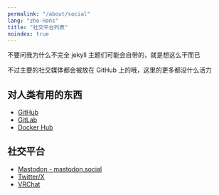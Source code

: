 ```yaml
---
permalink: "/about/social"
lang: "zho-Hans"
title: "社交平台列表"
noindex: true
---
```


不要问我为什么不完全 jekyll 主题们可能会自带的，就是想这么干而已

不过主要的社交媒体都会被放在 GitHub 上的哦，这里的更多都没什么活力

## 对人类有用的东西

- [GitHub](https://github.com/SourLemonJuice)
- [GitLab](https://gitlab.com/SourLemonJuice)
- [Docker Hub](https://hub.docker.com/u/sourlemonjuice)

## 社交平台

- [Mastodon - mastodon.social](https://mastodon.social/@SourLemonJuice)
- [Twitter/X](https://x.com/LemonJuice3893)
- [VRChat](https://vrchat.com/home/user/usr_17d2f8db-b256-448d-8405-b62b860025c5)
